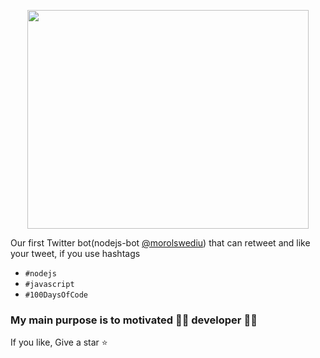 <p align="center">
  <img width="450" height="350" src="https://user-images.githubusercontent.com/31995155/101593801-c4c90080-3a1a-11eb-8f75-2884f11cf7ed.png">
</p>

Our first Twitter bot(nodejs-bot [@morolswediu](https://twitter.com/morolswediu)) that can retweet and like your tweet, 
if you use hashtags
  - `#nodejs` 
  - `#javascript` 
  - `#100DaysOfCode`

### My main purpose is to motivated 👨‍💻 developer 👨‍💻

If you like, Give a star ⭐
